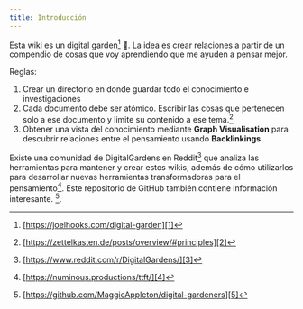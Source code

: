 ```yaml
---
title: Introducción
---
```

 
Esta wiki es un digital garden[^1] 🌱. La idea es crear relaciones a partir de un compendio de cosas que voy aprendiendo que me ayuden a pensar mejor. 

Reglas:
1. Crear un directorio en donde guardar todo el conocimiento e investigaciones
2. Cada documento debe ser atómico. Escribir las cosas que pertenecen solo a ese documento y limite su contenido a ese tema.[^2]
3. Obtener una vista del conocimiento mediante **Graph Visualisation** para descubrir relaciones entre el pensamiento usando **Backlinkings**. 

Existe una comunidad de DigitalGardens en Reddit[^3] que analiza las herramientas para mantener y crear estos wikis, además de cómo utilizarlos para desarrollar nuevas herramientas transformadoras para el pensamiento[^4]. Este repositorio de GitHub también contiene información interesante. [^5].


[^1]:	[https://joelhooks.com/digital-garden][1]

[^2]:	[https://zettelkasten.de/posts/overview/#principles][2]

[^3]:	[https://www.reddit.com/r/DigitalGardens/][3]

[^4]:	[https://numinous.productions/ttft/][4]

[^5]:	[https://github.com/MaggieAppleton/digital-gardeners][5]

[1]:	https://joelhooks.com/digital-garden
[2]:	https://zettelkasten.de/posts/overview/#principles
[3]:	https://www.reddit.com/r/DigitalGardens/
[4]:	https://numinous.productions/ttft/
[5]:	https://github.com/MaggieAppleton/digital-gardeners
